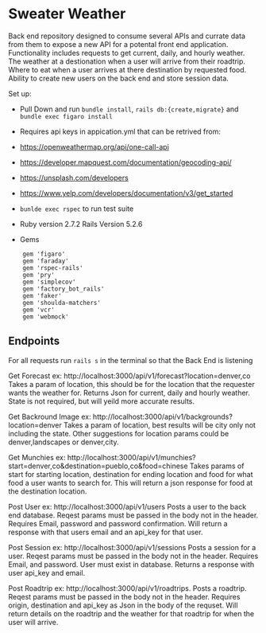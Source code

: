 # Sweater Weather

Back end repository designed to consume several APIs and currate data from them to expose a new API for a potental front end application. Functionality includes requests to get current, daily, and hourly weather. The weather at a destionation when a user will arrive from their roadtrip. Where to eat when a user arrives at there destination by requested food. Ability to create new users on the back end and store session data. 

Set up:

* Pull Down and run `bundle install`, `rails db:{create,migrate}` and `bundle exec figaro install`

* Requires api keys in appication.yml that can be retrived from:
* https://openweathermap.org/api/one-call-api
* https://developer.mapquest.com/documentation/geocoding-api/
* https://unsplash.com/developers
* https://www.yelp.com/developers/documentation/v3/get_started

* `bunlde exec rspec` to run test suite

* Ruby version 2.7.2 Rails Version 5.2.6

* Gems 
``` gem 'bcrypt'
    gem 'figaro'
    gem 'faraday'
    gem 'rspec-rails'
    gem 'pry'
    gem 'simplecov'
    gem 'factory_bot_rails'
    gem 'faker'
    gem 'shoulda-matchers'
    gem 'vcr'
    gem 'webmock'
 ```
 ## Endpoints
 For all requests run `rails s` in the terminal so that the Back End is listening 
 
 Get Forecast
 ex: http://localhost:3000/api/v1/forecast?location=denver,co
 Takes a param of location, this should be for the location that the requester wants the weather for. Returns Json for current, daily and hourly weather.
 State is not required, but will yeild more accurate results. 
 
 Get Backround Image
 ex: http://localhost:3000/api/v1/backgrounds?location=denver
 Takes a param of location, best results will be city only not including the state. Other suggestions for location params could be denver,landscapes or    denver,city. 
 
 Get Munchies 
 ex: http://localhost:3000/api/v1/munchies?start=denver,co&destination=pueblo,co&food=chinese
 Takes params of start for starting location, destination for ending location and food for what food a user wants to search for. This will return a json response for food at the destination location.
 
 Post User
 ex: http://localhost:3000/api/v1/users
 Posts a user to the back end database. Reqest params must be passed in the body not in the header. Requires Email, password and password confirmation. Will return a response with that users email and an api_key for that user. 
 
 Post Session
 ex: http://localhost:3000/api/v1/sessions
 Posts a session for a user. Reqest params must be passed in the body not in the header. Requires Email, and password. User must exist in database. Returns a response with user api_key and email. 
 
 Post Roadtrip 
 ex: http://localhost:3000/api/v1/roadtrips. 
 Posts a roadtrip. Reqest params must be passed in the body not in the header. Requires origin, destination and api_key as Json in the body of the requset. Will return details on the roadtrip and the weather for that roadtrip for when the user will arrive.
